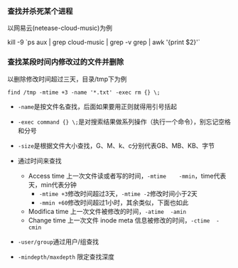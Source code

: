 ### 查找并杀死某个进程

以网易云(netease-cloud-music)为例

kill -9 \`ps aux | grep cloud-music | grep -v grep | awk '{print $2}'\`



### 查找某段时间内修改过的文件并删除

以删除修改时间超过三天，目录/tmp下为例

`find /tmp -mtime +3 -name '*.txt' -exec rm {} \;` 

- `-name`是按文件名查找，后面如果要用正则就得用引号括起
- `-exec command {} \;`是对搜索结果做系列操作（执行一个命令），别忘记空格和分号
- `-size`是根据文件大小查找，G、M、k、c分别代表GB、MB、KB、字节
- 通过时间来查找
  - Access time 上一次文件读或者写的时间，`-mtime	-mmin`，time代表天，min代表分钟
    - `-mtime +3`修改时间超过3天，`-mtime -2`修改时间小于2天
    - `-mmin +60`修改时间超过1小时，其余类似，下面也如此
  - Modifica time 上一次文件被修改的时间，`-atime  -amin`
  - Change time 上一次文件 inode meta 信息被修改的时间，`-ctime  -cmin`

- `-user/group`通过用户/组查找

- `-mindepth/maxdepth` 限定查找深度